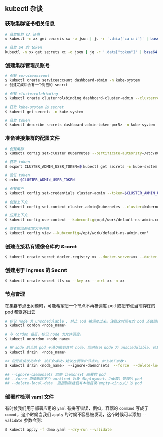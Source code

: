 ## kubectl 杂谈

### 获取集群证书相关信息
```bash
# 获取集群 CA 证书
$ kubectl -n xx get secrets xx -o json | jq -r '.data["ca.crt"]' | base64 -d

# 获取 SA 的 token
kubectl -n xx get secrets xx -o json | jq -r '.data["token"]' | base64 -d
```

### 创建集群管理员账号
```bash
# 创建 serviceaccount
$ kubectl create serviceaccount dashboard-admin -n kube-system
> 创建完成后会有一个对应的 secret

# 创建 clusterrolebinding
$ kubectl create clusterrolebinding dashboard-cluster-admin --clusterrole=cluster-admin --serviceaccount=kube-system:dashboard-admin

# 获取 kube-system 的 secret
$ kubectl get secrets -n kube-system

# 获取 token
$ kubectl describe secrets dashboard-admin-token-pmr5z -n kube-system
```

### 准备链接集群的配置文件
```bash
# 创建集群
$ kubectl config set-cluster kubernetes --certificate-authority=/etc/kubernetes/pki/ca.crt --server="xxx" --embed-certs=true --kubeconfig=/opt/work/default-ns-admin.conf

# 获取 token
$ export CLUSTER_ADMIN_USER_TOKEN=$(kubectl get secrets -n kube-system dashboard-admin-token-pmr5z -o jsonpath={.data.token} | base64 -d)

# 验证 token
$ echo $CLUSTER_ADMIN_USER_TOKEN

# 创建用户
$ kubectl config set-credentials cluster-admin --token=$CLUSTER_ADMIN_USER_TOKEN --kubeconfig=/opt/work/default-ns-admin.conf

# 创建上下文
$ kubectl config set-context cluster-admin@kubernetes --cluster=kubernetes --user=cluster-admin --kubeconfig=/opt/work/default-ns-admin.conf

# 应用上下文
$ kubectl config use-context --kubeconfig=/opt/work/default-ns-admin.conf

# 查看完成的配置文件内容
$ kubectl config view --kubeconfig=/opt/work/default-ns-admin.conf
```

### 创建连接私有镜像仓库的 Secret
```bash
$ kubectl create secret docker-registry xx --docker-server=xx --docker-username='xx' --docker-password='xx' -n xx
```

### 创建用于 Ingress 的 Secret
```bash
$ kubectl create secret tls xx --key xx --cert xx -n xx
```

### 节点管理

在集群节点出问题时，可能希望把一个节点不再被调度 pod 或把节点当前存在的 pod 都驱逐出去

```bash
# 标记 node 为 unschedulable , 禁止 pod 被调度过来。注意这时现有的 pod 还会继续运行，不会被驱逐。
$ kubectl cordon <node_name>

# 与 cordon 相反，标记 node 为允许调度。
$ kubectl uncordon <node_name>

# 把 node 的当前 pod 平滑切换到其他 node，同时标记 node 为 unschedulable，也就是包含了 cordon 效果。
$ kubectl drain  <node_name>

## 但是直接使用命令一般不会成功，建议在要维护节点时，加上以下参数：
$ kubectl drain <node_name>  --ignore-daemonsets  --force  --delete-local-data

## --ignore-daemonsets 忽略 daemonset 部署的 pod
## --force 直接删除不由 workload 对象（Deployment、Job等）管理的 pod
## --delete-local-data  直接删除挂载有本地目录(empty-dir方式）的 pod
```

### 部署时检测 yaml 文件

有时候我们用于部署应用的 `yaml` 有拼写错误，例如，容器的 `command` 写成了 `comnd` ，这个时候当我们 `apply` 的时候不容易被发现，这个时候可以添加 `--validate` 参数检测:

```bash
$ kubectl apply -f demo.yaml --dry-run --validate
```

